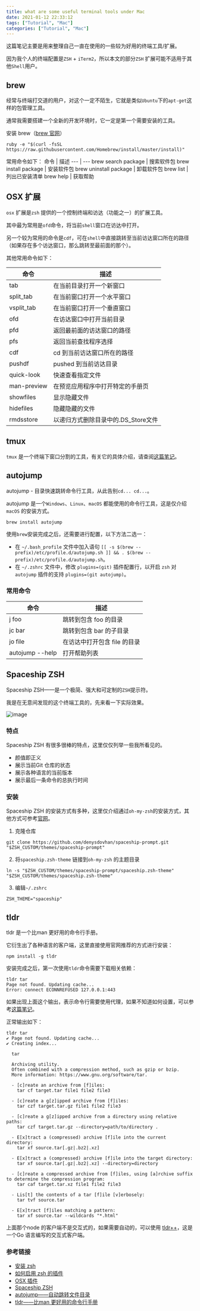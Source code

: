 ```yaml
---
title: what are some useful terminal tools under Mac
date: 2021-01-12 22:33:12
tags: ["Tutorial", "Mac"]
categories: ["Tutorial", "Mac"]
---
```


这篇笔记主要是用来整理自己一直在使用的一些较为好用的终端工具/扩展。

<!-- more -->

因为我个人的终端配置是`ZSH` + `iTerm2`，所以本文的部分`ZSH` 扩展可能不适用于其他`Shell`用户。

## brew 
经常与终端打交道的用户，对这个一定不陌生，它就是类似`Ubuntu`下的`apt-get`这样的包管理工具。

通常我需要搭建一个全新的开发环境时，它一定是第一个需要安装的工具。

安装 brew（[brew 官网](https://brew.sh/)）
```
ruby -e "$(curl -fsSL https://raw.githubusercontent.com/Homebrew/install/master/install)"
```

常用命令如下：
命令 | 描述
--- | ---
brew search package | 搜索软件包
brew install package | 安装软件包
brew uninstall package | 卸载软件包
brew list | 列出已安装清单
brew help | 获取帮助

## OSX 扩展
`osx` 扩展是`zsh` 提供的一个控制终端和访达（功能之一）的扩展工具。

其中最为常用是`ofd`命令，将当前`shell`窗口在访达中打开。

另一个较为常用的命令是`cdf`，可在`shell`中直接跳转至当前访达窗口所在的路径（如果存在多个访达窗口，那么跳转至最前面的那个）。

其他常用命令如下：

命令 | 描述
---|---
tab | 在当前目录打开一个新窗口
split_tab | 在当前窗口打开一个水平窗口
vsplit_tab | 在当前窗口打开一个垂直窗口
ofd | 在访达窗口中打开当前目录
pfd | 返回最前面的访达窗口的路径
pfs | 返回当前查找程序选择
cdf | cd 到当前访达窗口所在的路径
pushdf | pushed 到当前访达目录
quick-look | 快速查看指定文件
man-preview | 在预览应用程序中打开特定的手册页
showfiles | 显示隐藏文件
hidefiles | 隐藏隐藏的文件
rmdsstore | 以递归方式删除目录中的.DS_Store文件

## tmux
`tmux` 是一个终端下窗口分割的工具，有关它的具体介绍，请查阅[这篇笔记](https://www.0x2beace.com/tmux-quick-start/)。

## autojump
autojump - 目录快速跳转命令行工具，从此告别`cd... cd...`。

autojump 是一个`Windows`、`Linux`、`macOS` 都能使用的命令行工具，这是仅介绍`macOS` 的安装方式。

```
brew install autojump
```
使用`brew`安装完成之后，还需要进行配置，以下方法二选一：
* 在 `~/.bash_profile` 文件中加入语句 `[[ -s $(brew --prefix)/etc/profile.d/autojump.sh ]] && . $(brew --prefix)/etc/profile.d/autojump.sh`。
* 在 `~/.zshrc` 文件中，修改 `plugins=(git)` 插件配置行，以开启 `zsh` 对 `autojump` 插件的支持 `plugins=(git autojump)`。

### 常用命令
命令 | 描述
--- | ---
j foo | 跳转到包含 foo 的目录
jc bar | 跳转到包含 bar 的子目录
jo file | 在访达中打开包含 file 的目录
autojump --help | 打开帮助列表

## Spaceship ZSH
Spaceship ZSH——是一个极简、强大和可定制的`ZSH`提示符。

我是在无意间发现的这个终端工具的，先来看一下实际效果。

![image](https://user-images.githubusercontent.com/10276208/36086434-5de52ace-0ff2-11e8-8299-c67f9ab4e9bd.gif)

### 特点
Spaceship ZSH 有很多很棒的特点，这里仅仅列举一些我所看见的。

* 颜值即正义
* 展示当前Git 仓库的状态
* 展示各种语言的当前版本
* 展示最后一条命令的总执行时间

### 安装
Spaceship ZSH 的安装方式有多种，这里仅介绍通过`oh-my-zsh`的安装方式，其他方式可参考[官网](https://denysdovhan.com/spaceship-prompt/)。

1. 克隆仓库
```
git clone https://github.com/denysdovhan/spaceship-prompt.git "$ZSH_CUSTOM/themes/spaceship-prompt"
```
2. 将`spaceship.zsh-theme` 链接到`oh-my-zsh` 的主题目录
```
ln -s "$ZSH_CUSTOM/themes/spaceship-prompt/spaceship.zsh-theme" "$ZSH_CUSTOM/themes/spaceship.zsh-theme"
```
3. 编辑`~/.zshrc`
```
ZSH_THEME="spaceship"
```

## tldr
tldr 是一个比man 更好用的命令行手册。

它衍生出了各种语言的客户端，这里直接使用官网推荐的方式进行安装：
```
npm install -g tldr
```

安装完成之后，第一次使用`tldr`命令需要下载相关依赖：
```
tldr tar
Page not found. Updating cache...
Error: connect ECONNREFUSED 127.0.0.1:443
```
如果出现上面这个输出，表示命令行需要使用代理，如果不知道如何设置，可以参考[这篇笔记](https://www.0x2beace.com/how-to-make-terminal-commands-go-through-proxy/)。

正常输出如下：
```
tldr tar
✔ Page not found. Updating cache...
✔ Creating index...

  tar

  Archiving utility.
  Often combined with a compression method, such as gzip or bzip.
  More information: https://www.gnu.org/software/tar.

  - [c]reate an archive from [f]iles:
    tar cf target.tar file1 file2 file3

  - [c]reate a g[z]ipped archive from [f]iles:
    tar czf target.tar.gz file1 file2 file3

  - [c]reate a g[z]ipped archive from a directory using relative paths:
    tar czf target.tar.gz --directory=path/to/directory .

  - E[x]tract a (compressed) archive [f]ile into the current directory:
    tar xf source.tar[.gz|.bz2|.xz]

  - E[x]tract a (compressed) archive [f]ile into the target directory:
    tar xf source.tar[.gz|.bz2|.xz] --directory=directory

  - [c]reate a compressed archive from [f]iles, using [a]rchive suffix to determine the compression program:
    tar caf target.tar.xz file1 file2 file3

  - Lis[t] the contents of a tar [f]ile [v]erbosely:
    tar tvf source.tar

  - E[x]tract [f]iles matching a pattern:
    tar xf source.tar --wildcards "*.html"
```
上面那个node 的客户端不是交互式的，如果需要自动的，可以使用 [tldr++](https://github.com/isacikgoz/tldr)，这是一个Go 语言编写的交互式客户端。

### 参考链接
* [安装 zsh](https://github.com/robbyrussell/oh-my-zsh)
* [如何启用 zsh 的插件](https://github.com/ohmyzsh/ohmyzsh#enabling-plugins)
* [OSX 插件](https://github.com/robbyrussell/oh-my-zsh/tree/master/plugins/osx)
* [Spaceship ZSH](https://github.com/denysdovhan/spaceship-prompt#installing)
* [autojump——自动跳转文件目录](https://github.com/wting/autojump)
* [tldr——比man 更好用的命令行手册](https://github.com/tldr-pages/tldr)